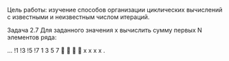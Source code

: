 Цель работы: изучение способов организации циклических вычислений с
известными и неизвестным числом итераций.

Задача 2.7
Для заданного значения x вычислить сумму первых N элементов ряда:

...
!1 !3 !5 !7
1 3 5 7
   
x x x x
 . 